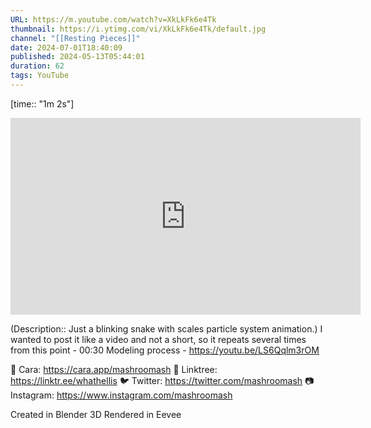 ```yaml
---
URL: https://m.youtube.com/watch?v=XkLkFk6e4Tk
thumbnail: https://i.ytimg.com/vi/XkLkFk6e4Tk/default.jpg
channel: "[[Resting Pieces]]"
date: 2024-07-01T18:40:09
published: 2024-05-13T05:44:01
duration: 62
tags: YouTube
---
```

[time:: "1m 2s"]

<iframe width="560" height="315" src="https://www.youtube-nocookie.com/embed/XkLkFk6e4Tk" title="YouTube video player" frameborder="0" allow="accelerometer; autoplay; clipboard-write; encrypted-media; gyroscope; picture-in-picture" allowfullscreen></iframe>

(Description:: Just a blinking snake with scales particle system animation.)
I wanted to post it like a video and not a short, so it repeats several times from this point - 00:30
Modeling process - https://youtu.be/LS6Qqlm3rOM

💖 Cara: https://cara.app/mashroomash
🌱 Linktree: https://linktr.ee/whathellis
🐦 Twitter: https://twitter.com/mashroomash
📷 Instagram: https://www.instagram.com/mashroomash

Created in Blender 3D
Rendered in Eevee